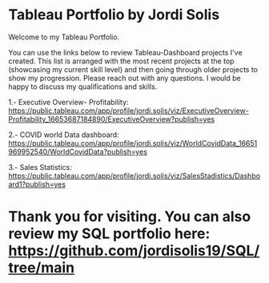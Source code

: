 # Tableau Portfolio by Jordi Solis

Welcome to my Tableau Portfolio. 

You can use the links below to review Tableau-Dashboard projects I've created. This list is arranged with the most recent projects at the top (showcasing my current skill level) and then going through older projects to show my progression.  Please reach out with any questions. I would be happy to discuss my qualifications and skills. 

1.- Executive Overview- Profitability: https://public.tableau.com/app/profile/jordi.solis/viz/ExecutiveOverview-Profitability_16653687184890/ExecutiveOverview?publish=yes

2.- COVID world Data dashboard: https://public.tableau.com/app/profile/jordi.solis/viz/WorldCovidData_16651969952540/WorldCovidData?publish=yes

3.- Sales Statistics: https://public.tableau.com/app/profile/jordi.solis/viz/SalesStadistics/Dashboard1?publish=yes

 
 # Thank you for visiting. You can also review my SQL portfolio here: https://github.com/jordisolis19/SQL/tree/main

